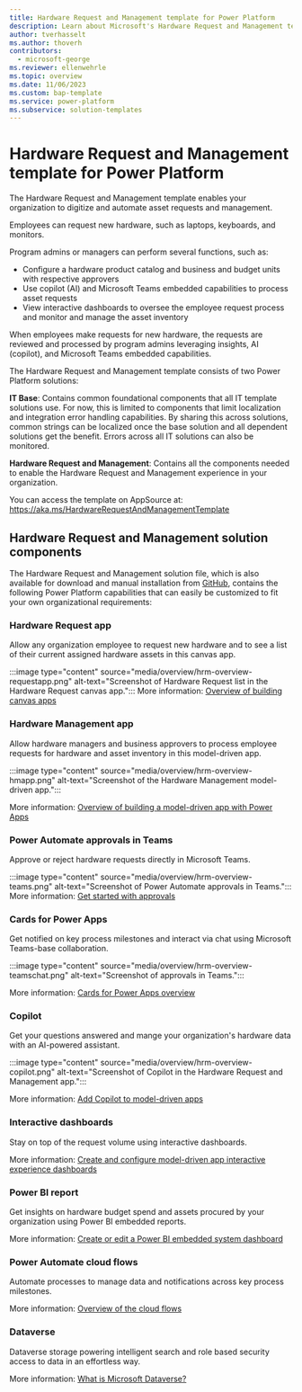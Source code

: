 ```yaml
---
title: Hardware Request and Management template for Power Platform
description: Learn about Microsoft's Hardware Request and Management template for Power Platform.
author: tverhasselt
ms.author: thoverh
contributors:
  - microsoft-george
ms.reviewer: ellenwehrle
ms.topic: overview
ms.date: 11/06/2023
ms.custom: bap-template
ms.service: power-platform
ms.subservice: solution-templates
---
```


# Hardware Request and Management template for Power Platform

The Hardware Request and Management template enables your organization to digitize and automate asset requests and management.

Employees can request new hardware, such as laptops, keyboards, and monitors.

Program admins or managers can perform several functions, such as:

- Configure a hardware product catalog and business and budget units with respective approvers
- Use copilot (AI) and Microsoft Teams embedded capabilities to process asset requests
- View interactive dashboards to oversee the employee request process and monitor and manage the asset inventory

When employees make requests for new hardware, the requests are reviewed and processed by program admins leveraging insights, AI (copilot), and Microsoft Teams embedded capabilities.

The Hardware Request and Management template consists of two Power Platform solutions:

**IT Base**: Contains common foundational components that all IT template solutions use. For now, this is limited to components that limit localization and integration error handling capabilities. By sharing this across solutions, common strings can be localized once the base solution and all dependent solutions get the benefit. Errors across all IT solutions can also be monitored.

**Hardware Request and Management**: Contains all the components needed to enable the Hardware Request and Management experience in your organization.

You can access the template on AppSource at: <https://aka.ms/HardwareRequestAndManagementTemplate>

## Hardware Request and Management solution components

The Hardware Request and Management solution file, which is also available for download and manual installation from [GitHub](https://github.com/microsoft/Templates-for-Power-Platform), contains the following Power Platform capabilities that can easily be customized to fit your own organizational requirements:

### Hardware Request app

Allow any organization employee to request new hardware and to see a list of their current assigned hardware assets in this canvas app.

:::image type="content" source="media/overview/hrm-overview-requestapp.png" alt-text="Screenshot of Hardware Request list in the Hardware Request canvas app.":::
More information: [Overview of building canvas apps](/power-apps/maker/canvas-apps/getting-started)

### Hardware Management app

Allow hardware managers and business approvers to process employee requests for hardware and asset inventory in this model-driven app.

:::image type="content" source="media/overview/hrm-overview-hmapp.png" alt-text="Screenshot of the Hardware Management model-driven app.":::

More information: [Overview of building a model-driven app with Power Apps](/power-apps/maker/model-driven-apps/model-driven-app-overview)

### Power Automate approvals in Teams

Approve or reject hardware requests directly in Microsoft Teams.

:::image type="content" source="media/overview/hrm-overview-teams.png" alt-text="Screenshot of Power Automate approvals in Teams.":::
More information: [Get started with approvals](/power-automate/get-started-approvals)

### Cards for Power Apps

Get notified on key process milestones and interact via chat using Microsoft Teams-base collaboration.

:::image type="content" source="media/overview/hrm-overview-teamschat.png" alt-text="Screenshot of approvals in Teams.":::

More information: [Cards for Power Apps overview](/power-apps/cards/overview)

### Copilot

Get your questions answered and mange your organization's hardware data with an AI-powered assistant.

:::image type="content" source="media/overview/hrm-overview-copilot.png" alt-text="Screenshot of Copilot in the Hardware Request and Management app.":::

More information: [Add Copilot to model-driven apps](/power-apps/maker/model-driven-apps/add-ai-copilot)

### Interactive dashboards

Stay on top of the request volume using interactive dashboards.

More information: [Create and configure model-driven app interactive experience dashboards](/power-apps/maker/model-driven-apps/configure-interactive-experience-dashboards)

### Power BI report

Get insights on hardware budget spend and assets procured by your organization using Power BI embedded reports.

More information: [Create or edit a Power BI embedded system dashboard](/power-apps/maker/model-driven-apps/create-edit-powerbi-embedded-page)

### Power Automate cloud flows

Automate processes to manage data and notifications across key process milestones.

More information: [Overview of the cloud flows](/power-automate/overview-cloud)

### Dataverse

Dataverse storage powering intelligent search and role based security access to data in an effortless way.

More information: [What is Microsoft Dataverse?](/power-apps/maker/data-platform/data-platform-intro)
